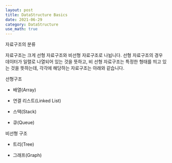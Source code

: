 ```yaml
---
layout: post
title: DataStructure Basics
date: 2021-06-29
category: DataStructure
use_math: true
---
```


자료구조의 분류

자료구조는 크게 선형 자료구조와 비선형 자료구조로 나뉩니다. 선형 자료구조의 경우 데이터가 일렬로 나열되어 있는 것을 뜻하고, 비 선형 자료구조는 특정한 형태를 띄고 있는 것을 뜻하는데, 각각에 해당하는 자료구조는 아래와 같습니다.



선형구조

- 배열(Array)

- 연결 리스트(Linked List)

- 스택(Stack)

- 큐(Queue)



비선형 구조

- 트리(Tree)

- 그래프(Graph)
